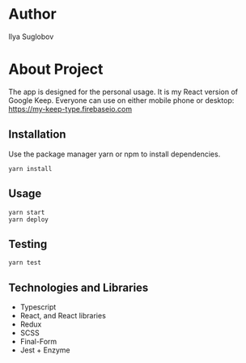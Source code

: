 # Author
Ilya Suglobov

# About Project
The app is designed for the personal usage. It is my React version
of Google Keep.
Everyone can use on either mobile phone or desktop:
https://my-keep-type.firebaseio.com

## Installation

Use the package manager yarn or npm to install dependencies.

```
yarn install
```
## Usage

```
yarn start
yarn deploy
```

## Testing
```
yarn test
```

## Technologies and Libraries
- Typescript
- React, and React libraries
- Redux
- SCSS
- Final-Form
- Jest + Enzyme
